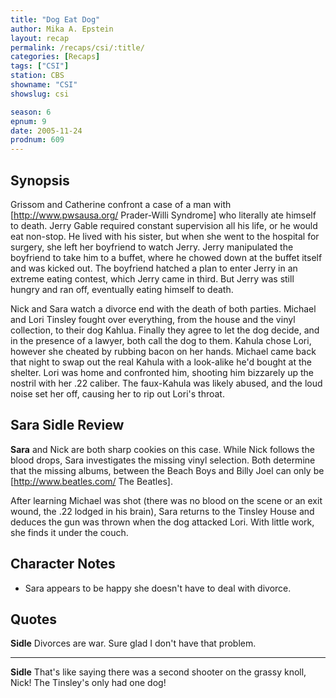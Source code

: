 ```yaml
---
title: "Dog Eat Dog"
author: Mika A. Epstein
layout: recap
permalink: /recaps/csi/:title/
categories: [Recaps]
tags: ["CSI"]
station: CBS
showname: "CSI"
showslug: csi

season: 6
epnum: 9
date: 2005-11-24  
prodnum: 609  
---
```


## Synopsis

Grissom and Catherine confront a case of a man with [http://www.pwsausa.org/ Prader-Willi Syndrome] who literally ate himself to death. Jerry Gable required constant supervision all his life, or he would eat non-stop. He lived with his sister, but when she went to the hospital for surgery, she left her boyfriend to watch Jerry. Jerry manipulated the boyfriend to take him to a buffet, where he chowed down at the buffet itself and was kicked out. The boyfriend hatched a plan to enter Jerry in an extreme eating contest, which Jerry came in third. But Jerry was still hungry and ran off, eventually eating himself to death.

Nick and Sara watch a divorce end with the death of both parties. Michael and Lori Tinsley fought over everything, from the house and the vinyl collection, to their dog Kahlua. Finally they agree to let the dog decide, and in the presence of a lawyer, both call the dog to them. Kahula chose Lori, however she cheated by rubbing bacon on her hands. Michael came back that night to swap out the real Kahula with a look-alike he'd bought at the shelter. Lori was home and confronted him, shooting him bizzarely up the nostril with her .22 caliber. The faux-Kahula was likely abused, and the loud noise set her off, causing her to rip out Lori's throat.

## Sara Sidle Review

**Sara** and Nick are both sharp cookies on this case. While Nick follows the blood drops, Sara investigates the missing vinyl selection. Both determine that the missing albums, between the Beach Boys and Billy Joel can only be [http://www.beatles.com/ The Beatles].

After learning Michael was shot (there was no blood on the scene or an exit wound, the .22 lodged in his brain), Sara returns to the Tinsley House and deduces the gun was thrown when the dog attacked Lori. With little work, she finds it under the couch.

## Character Notes

* Sara appears to be happy she doesn't have to deal with divorce.

## Quotes

**Sidle** Divorces are war. Sure glad I don't have that problem.  

- - -

**Sidle** That's like saying there was a second shooter on the grassy knoll, Nick! The Tinsley's only had one dog!
